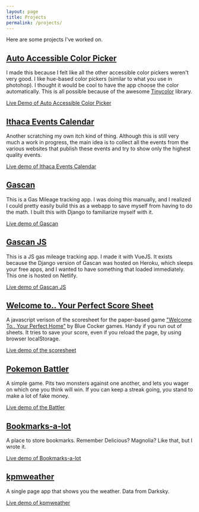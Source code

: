 ```yaml
---
layout: page
title: Projects
permalink: /projects/
---
```


Here are some projects I've worked on.

## [Auto Accessible Color Picker][auto]

I made this because I felt like all the other accessible color pickers weren't very good. I like hue-based color pickers (similar to what you use in photohop). I thought it would be cool to have the app choose the color automatically. This is all possible because of the awesome [Tinycolor][tinycolor] library.

[Live Demo of Auto Accessible Color Picker][demo]

[auto]: https://github.com/kpmcguire/auto_accessible_color_picker
[tinycolor]: https://github.com/bgrins/TinyColor
[demo]: https://kpmcguire.github.io/auto_accessible_color_picker/dist/index.html


## [Ithaca Events Calendar][ithaca]

Another scratching my own itch kind of thing. Although this is still very much a work in progress, the main idea is to collect all the events from the various websites that publish these events and try to show only the highest quality events. 

[Live demo of Ithaca Events Calendar][ithacacalendardemo]

[ithaca]: https://github.com/kpmcguire/event_scraper
[ithacacalendardemo]: https://ithaca-event-calendar.herokuapp.com/

## [Gascan][gascangithub]

This is a Gas Mileage tracking app. I was doing this manually, and I realized I could pretty easily build this as a webapp to save myself from having to do the math. I built this with Django to familiarize myself with it.

[Live demo of Gascan][gascanheroku]

[gascangithub]: https://github.com/kpmcguire/gascan_app
[gascanheroku]: https://gascanapp.herokuapp.com/ 


## [Gascan JS][gascanjsgithub]

This is a JS gas mileage tracking app. I made it with VueJS. It exists because the Django version of Gascan was hosted on Heroku, which sleeps your free apps, and I wanted to have something that loaded immediately. This one is hosted on Netlify.

[Live demo of Gascan JS][gascanjsnetlify]

[gascanjsgithub]:https://github.com/kpmcguire/gascanjs
[gascanjsnetlify]:https://gascan.netlify.com


## [Welcome to.. Your Perfect Score Sheet][welcometogithub]

A javascript verison of the scoresheet for the paper-based game ["Welcome To.. Your Perfect Home"][welcometopub] by Blue Cocker games. Handy if you run out of sheets. It tries to save your score, even if you reload the page, by using browser localStorage.

[Live demo of the scoresheet][welcometolive]

[welcometogithub]:https://github.com/kpmcguire/welcome_to_your_perfect_score_sheet
[welcometopub]:https://bluecocker.com/en/produit/welcome/
[welcometolive]:https://kpmcguire.github.io/welcome_to_your_perfect_score_sheet/dist/index.html

## [Pokemon Battler][pokemongithub]

A simple game. Pits two monsters against one another, and lets you wager on which one you think will win. If you can keep a streak going, you stand to make a lot of fake money.

[Live demo of the Battler][pokemonlive]

[pokemonlive]:https://kind-wing-66bf53.netlify.com/

[pokemongithub]:https://github.com/kpmcguire/pokemon-battler

## [Bookmarks-a-lot][bml-github]

A place to store bookmarks. Remember Delicious? Magnolia? Like that, but I wrote it.

[Live demo of Bookmarks-a-lot][bml-live]

[bml-github]: https://github.com/kpmcguire/bookmarks-a-lot
[bml-live]: https://bookmarks-a-lot.netlify.com/

## [kpmweather][kpmweather-github]

A single page app that shows you the weather. Data from Darksky.

[Live demo of kpmweather][kpmweather-live]

[kpmweather-github]: https://github.com/kpmcguire/kpmcguire-weather
[kpmweather-live]: https://kpmweather.herokuapp.com/
